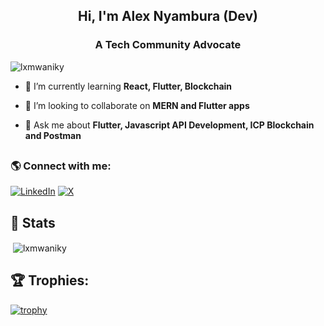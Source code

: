 <h2 align="center">Hi, I'm Alex Nyambura (Dev)</h2>
<h3 align="center">A Tech Community Advocate</h3>
<p align="left"> <img src="https://komarev.com/ghpvc/?username=lxmwaniky&label=Profile%20views&color=0e75b6&style=flat" alt="lxmwaniky" /> </p>

- 🌱 I’m currently learning **React, Flutter, Blockchain**

- 👯 I’m looking to collaborate on **MERN and Flutter apps**

- 💬 Ask me about **Flutter, Javascript API Development, ICP Blockchain and Postman**

## <h3 align="left"> 🌎 Connect with me:</h3> 

[![LinkedIn](https://img.shields.io/badge/LinkedIn-%230077B5.svg?logo=linkedin&logoColor=white)](https://linkedin.com/in/lxmwaniky)
[![X](https://img.shields.io/badge/X-black.svg?logo=X&logoColor=white)](https://x.com/lxmwaniky)

## 🎯 Stats
<p>&nbsp;<img align="center" src="https://github-readme-stats.vercel.app/api?username=lxmwaniky&show_icons=true&locale=en&theme=dracula" alt="lxmwaniky" /></p>


## 🏆 Trophies:
[![trophy](https://github-profile-trophy.vercel.app/?username=lxmwaniky&theme=dracula)](https://github.com/ryo-ma/github-profile-trophy)

